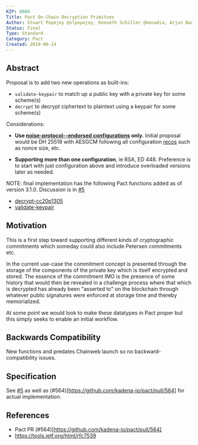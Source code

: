 ```yaml
---
KIP: 0004
Title: Pact On-Chain Decryption Primitves
Author: Stuart Popejoy @slpopejoy, Kenneth Schiller @kenadia, Arjun Baokar @arjunbaokar
Status: Final
Type: Standard
Category: Pact
Created: 2019-06-14
---
```


## Abstract

Proposal is to add two new operations as built-ins:

- `validate-keypair` to match up a public key with a private key for some scheme(s)
- `decrypt` to decrypt ciphertext to plaintext using a keypair for some scheme(s)

Considerations:

* **Use [noise-protocol--endorsed configurations](https://noiseprotocol.org/noise.html#dh-functions-cipher-functions-and-hash-functions) only.** Initial proposal would be DH 25519 with AESGCM following all configuration [recos](https://noiseprotocol.org/noise.html#cipher-functions) such as nonce size, etc.

* **Supporting more than one configuration**, ie RSA, ED 448. Preference is to start with just configuration above and introduce overloaded versions later as needed.

NOTE: final implementation has the following Pact functions added as of version 3.1.0. Discussion is in [#5](https://github.com/kadena-io/KIPs/issues/5)

- [decrypt-cc20p1305](https://pact-language.readthedocs.io/en/latest/pact-functions.html#decrypt-cc20p1305)
- [validate-keypair](https://pact-language.readthedocs.io/en/latest/pact-functions.html#validate-keypair)


## Motivation

This is a first step toward supporting different kinds of cryptographic commitments which someday could also include Petersen commitments etc.

In the current use-case the commitment concept is presented through the storage of the components of the private key which is itself encrypted and stored. The essence of the commitment IMO is the presence of some history that would then be revealed in a challenge process where that which is decrypted has already been "asserted to" on the blockchain through whatever public signatures were enforced at storage time and thereby memorialized.

At some point we would look to make these datatypes in Pact proper but this simply seeks to enable an initial workflow.

## Backwards Compatibility

New functions and predates Chainweb launch so no backward-compatibility issues.

## Specification

See [#5](https://github.com/kadena-io/KIPs/issues/5) as well as (#564)[https://github.com/kadena-io/pact/pull/564] for actual implementation.

## References
* Pact PR (#564)[https://github.com/kadena-io/pact/pull/564]
* https://tools.ietf.org/html/rfc7539
